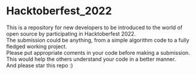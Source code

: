 # Hacktoberfest_2022

This is a repository for new developers to be introduced to the world of open source by participating in Hacktoberfest 2022.<br>
The submission could be anything, from a simple algorithm code to a fully fledged working project.<br>
Please put appropriate coments in your code before making a submission.<br>
This would help the others understand your code in a better manner.<br>
And please star this repo :)
